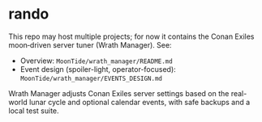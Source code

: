 # rando

This repo may host multiple projects; for now it contains the Conan Exiles moon‑driven server tuner (Wrath Manager). See:

- Overview: `MoonTide/wrath_manager/README.md`
- Event design (spoiler-light, operator-focused): `MoonTide/wrath_manager/EVENTS_DESIGN.md`

Wrath Manager adjusts Conan Exiles server settings based on the real-world lunar cycle and optional calendar events, with safe backups and a local test suite.
